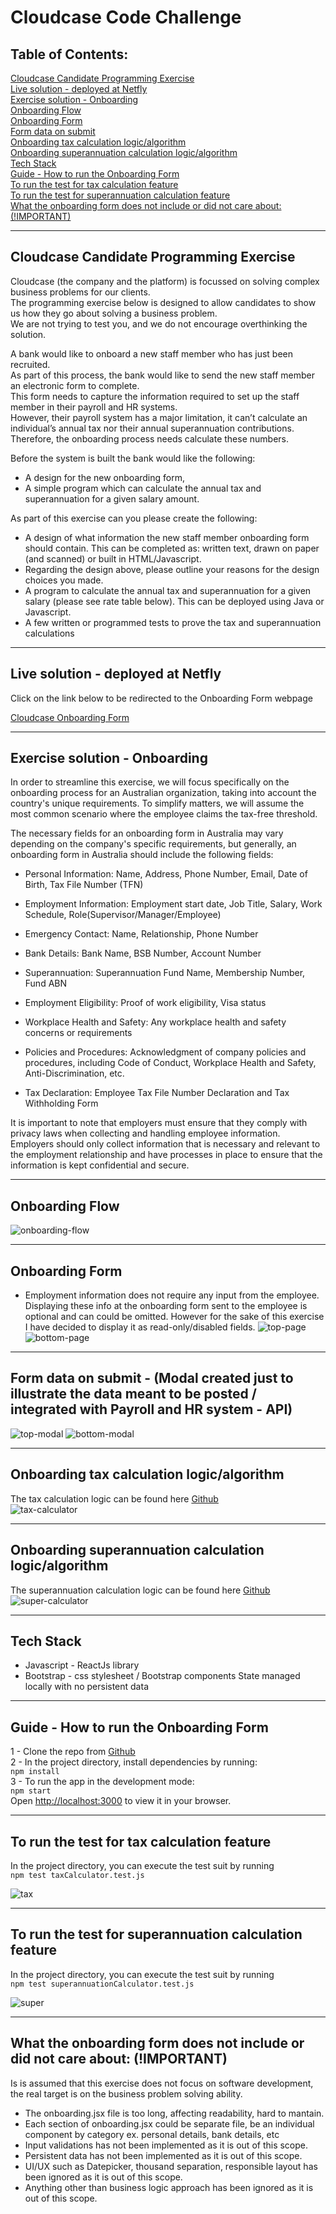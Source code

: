 # Cloudcase Code Challenge

## Table of Contents: 

[Cloudcase Candidate Programming Exercise](#exercise)  
[Live solution - deployed at Netfly](#deployed)   
[Exercise solution - Onboarding](#solution)  
[Onboarding Flow](#flow)   
[Onboarding Form](#form)   
[Form data on submit](#data)   
[Onboarding tax calculation logic/algorithm](#tax-calculator)  
[Onboarding superannuation calculation logic/algorithm](#superannuation-calculator)  
[Tech Stack](#stack)  
[Guide - How to run the Onboarding Form](#guide)  
[To run the test for tax calculation feature](#tax-test)  
[To run the test for superannuation calculation feature](#super-test)  
[What the onboarding form does not include or did not care about: (!IMPORTANT)](#not-included)  
 
<a name="exercise"/></a>  

---  
  

## Cloudcase Candidate Programming Exercise    
 
Cloudcase (the company and the platform) is focussed on solving complex business problems for our clients.  
The programming exercise below is designed to allow candidates to show us how they go about solving a business problem.  
We are not trying to test you, and we do not encourage overthinking the solution.  

A bank would like to onboard a new staff member who has just been recruited.  
As part of this process, the bank would like to send the new staff member an electronic form to complete.  
This form needs to capture the information required to set up the staff member in their payroll and HR systems.  
However, their payroll system has a major limitation, it can’t calculate an individual’s annual tax nor their annual superannuation contributions.   
Therefore, the onboarding process needs calculate these numbers.   

Before the system is built the bank would like the following:
- A design for the new onboarding form,
- A simple program which can calculate the annual tax and superannuation for a given salary amount. 

As part of this exercise can you please create the following:
* A design of what information the new staff member onboarding form should contain. This can be completed as: written text, drawn on paper (and scanned) or built in HTML/Javascript. 
* Regarding the design above, please outline your reasons for the design choices you made.
* A program to calculate the annual tax and superannuation for a given salary (please see rate table below). This can be deployed using Java or Javascript.
* A few written or programmed tests to prove the tax and superannuation calculations  
  <a name="deployed"/></a>

 ---  
  
    
## Live solution - deployed at Netfly

Click on the link below to be redirected to the Onboarding Form webpage   

[Cloudcase Onboarding Form](https://cloudcaseonboarding.netlify.app/)

<a name="solution"/></a>

 ---  
  


## Exercise solution - Onboarding

In order to streamline this exercise, we will focus specifically on the onboarding process for an Australian organization, taking into account the country's unique requirements. To simplify matters, we will assume the most common scenario where the employee claims the tax-free threshold.

The necessary fields for an onboarding form in Australia may vary depending on the company's specific requirements, but generally, an onboarding form in Australia should include the following fields:

- Personal Information: Name, Address, Phone Number, Email, Date of Birth, Tax File Number (TFN)  

- Employment Information: Employment start date, Job Title, Salary, Work Schedule, Role(Supervisor/Manager/Employee)  

- Emergency Contact: Name, Relationship, Phone Number  

- Bank Details: Bank Name, BSB Number, Account Number  

- Superannuation: Superannuation Fund Name, Membership Number, Fund ABN  

- Employment Eligibility: Proof of work eligibility, Visa status  

- Workplace Health and Safety: Any workplace health and safety concerns or requirements  

- Policies and Procedures: Acknowledgment of company policies and procedures, including Code of Conduct, Workplace Health and Safety, Anti-Discrimination, etc.  

- Tax Declaration: Employee Tax File Number Declaration and Tax Withholding Form  

It is important to note that employers must ensure that they comply with privacy laws when collecting and handling employee information.   
Employers should only collect information that is necessary and relevant to the employment relationship and have processes in place to ensure that the information is kept confidential and secure.   
  <a name="flow"/></a> 

 ---  
  
    
## Onboarding Flow

![onboarding-flow](onboarding-flow.png)  
  <a name="form"/></a>

 ---  
  
    
## Onboarding Form

 - Employment information does not require any input from the employee. Displaying these info at the onboarding form sent to the employee is optional and can could be omitted. However for the sake of this exercise I have decided to display it as read-only/disabled fields.
![top-page](top-page.png)
![bottom-page](bottom-page.png)  
  <a name="data"/></a>

 ---  
  
    
## Form data on submit - (Modal created just to illustrate the data meant to be posted / integrated with Payroll and HR system - API) 

![top-modal](top-modal.png)
![bottom-modal](bottom-modal.png)  
  <a name="tax-calculator"/></a>

 ---  
  
    
## Onboarding tax calculation logic/algorithm  

The tax calculation logic can be found here [Github](https://github.com/Kryptic2020/Cloudbase-onboarding-challenge/blob/main/src/helpers/taxCalculator.js)  
![tax-calculator](tax-calculator.png)    
  <a name="superannuation-calculator"/></a>

 ---  
  
    
## Onboarding superannuation calculation logic/algorithm

The superannuation calculation logic can be found here [Github](https://github.com/Kryptic2020/Cloudbase-onboarding-challenge/blob/main/src/helpers/superannuationCalculator.js)  
![super-calculator](super-calculator.png)  
  <a name="stack"/></a>

 ---  
  
    
## Tech Stack  

 - Javascript - ReactJs library
 - Bootstrap - css stylesheet / Bootstrap components
 State managed locally with no persistent data  
   <a name="guide"/></a>

 ---  
  
    
## Guide - How to run the Onboarding Form

1 - Clone the repo from [Github](https://github.com/Kryptic2020/Cloudbase-onboarding-challenge/blob/main/README.md)  
2 - In the project directory, install dependencies by running:  
`npm install`  
3 - To run the app in the development mode:  
`npm start`    
Open [http://localhost:3000](http://localhost:3000) to view it in your browser.  
  <a name="tax-test"/></a>

 ---  
  
    

## To run the test for tax calculation feature   

In the project directory, you can execute the test suit by running  
`npm test taxCalculator.test.js` 

![tax](tax.png)
  <a name="super-test"/></a>

 ---  
  
    

## To run the test for superannuation calculation feature  
 
In the project directory, you can execute the test suit by running  
`npm test superannuationCalculator.test.js` 

![super](super.png)  
  <a name="not-included"/></a>

 ---  
  
    

## What the onboarding form does not include or did not care about: (!IMPORTANT)

Is is assumed that this exercise does not focus on software development, the real target is on the business problem solving ability.
- The onboarding.jsx file is too long, affecting readability, hard to mantain.
- Each section of onboarding.jsx could be separate file, be an individual component by category ex. personal details, bank details, etc
- Input validations has not been implemented as it is out of this scope.
- Persistent data has not been implemented as it is out of this scope.
- UI/UX such as Datepicker, thousand separation, responsible layout has been ignored as it is out of this scope.
- Anything other than business logic approach has been ignored as it is out of this scope.